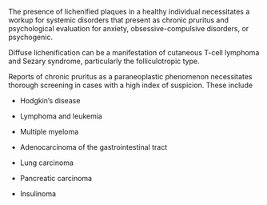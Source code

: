 The presence of lichenified plaques in a healthy individual necessitates a workup for systemic disorders that present as chronic pruritus and psychological evaluation for anxiety, obsessive-compulsive disorders, or psychogenic.

Diffuse lichenification can be a manifestation of cutaneous T-cell lymphoma and Sezary syndrome, particularly the folliculotropic type.

Reports of chronic pruritus as a paraneoplastic phenomenon necessitates thorough screening in cases with a high index of suspicion. These include

- Hodgkin’s disease

- Lymphoma and leukemia

- Multiple myeloma

- Adenocarcinoma of the gastrointestinal tract

- Lung carcinoma

- Pancreatic carcinoma

- Insulinoma